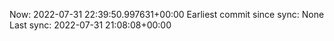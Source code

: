 Now: 2022-07-31 22:39:50.997631+00:00 Earliest commit since sync: None Last sync: 2022-07-31 21:08:08+00:00
